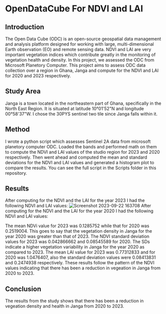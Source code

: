 # OpenDataCube For NDVI and LAI 

## Introduction
The Open Data Cube (ODC) is an open-source geospatial data management and analysis platform designed for working with large, multi-dimensional Earth observation (EO) and remote sensing data. NDVI and LAI are very important vegetation indices which contribute greatly in the monitoring of vegetation health and density. In this project, we assessed the ODC from Microsoft Planetory Computer. This project aims to assess ODC data collection over a region in Ghana, Janga and compute for the NDVI and LAI for 2020 and 2023 respectively. 

## Study Area
Janga is a town located in the northeastern part of Ghana, specifically in the North East Region. It is situated at latitude 10°01'52"N and longitude 00°58'37"W. I chose the 30PYS sentinel two tile since Janga falls within it.

## Method
I wrote a python script which assesses Sentinel 2A data from microsoft planetory computer ODC. Loaded the bands and performed math on them to compute the NDVI and LAI values of the studio region for 2023 and 2020 respectively. Then went ahead and computed the mean and standard deviations for the NDVI and LAI values and generated a histogram plot to compare the results. You can see the full script in the Scripts folder in this repository.

## Results
After computing for the NDVI and the LAI for the year 2023 I had the following NDVI and LAI values:
![Screenshot 2023-09-22 163708](https://github.com/Christobaltobbin/Drought_Assessment/assets/116877317/37164d1a-31a7-4394-93c5-81d26bebc178)
After computing for the NDVI and the LAI for the year 2020 I had the following NDVI and LAI values:

The mean NDVi value for 2023 was 0.1285752 while that for 2020 was 0.2519004. This goes to say that the vegetation density in Janga for the year 2020 was greater than that of 2023. The NDVI standard deviation values for 2023 was 0.042866662 and 0.08545589 for 2020. The SDs indicate a higher vegetation variability in Janga for the year 2020 as compared to 2023. The mean LAI value for 2023 was 0.77312833 and for 2020 was 1.0476407, also the standard deviation values were 0.08413831 and 0.2474938 respectively. These results follow the pattern of the NDVI values indicating that there has been a reduction in vegeation in Janga from 2020 to 2023.

## Conclusion
The results from the study shows that there has been a reduction in vegeation density and health in Janga from 2020 to 2023.
